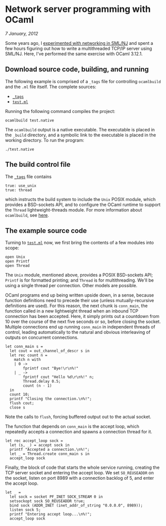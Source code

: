 # Network server programming with OCaml

<i>7 January, 2012</i>

Some years ago, I [experimented with networking in
SML/NJ](http://github.com/tonyg/smlnj-networking/#readme) and spent a few
hours figuring out how to write a multithreaded TCP/IP server using
SML/NJ. Here, I've performed the same exercise with OCaml 3.12.1.

## Download source code, building, and running

The following example is comprised of a `_tags` file for controlling
`ocamlbuild` and the `.ml` file itself. The complete sources:

 - [`_tags`](https://raw.github.com/tonyg/ocaml-networking/master/_tags)
 - [`test.ml`](https://raw.github.com/tonyg/ocaml-networking/master/test.ml)

Running the following command compiles the project:

    ocamlbuild test.native

The `ocamlbuild` output is a native executable. The executable is
placed in the `_build` directory, and a symbolic link to the
executable is placed in the working directory. To run the program:

    ./test.native

## The build control file

The
[`_tags`](https://raw.github.com/tonyg/ocaml-networking/master/_tags)
file contains

    true: use_unix
    true: thread

which instructs the build system to include the `Unix` POSIX module,
which provides a BSD-sockets API, and to configure the OCaml runtime
to support the `Thread` lightweight-threads module.  For more
information about `ocamlbuild`, see
[here](http://nicolaspouillard.fr/ocamlbuild/ocamlbuild-user-guide.pdf).

## The example source code

Turning to
[`test.ml`](https://raw.github.com/tonyg/ocaml-networking/master/test.ml)
now, we first bring the contents of a few modules into scope:

    open Unix
    open Printf
    open Thread

The `Unix` module, mentioned above, provides a POSIX BSD-sockets API;
`Printf` is for formatted printing; and `Thread` is for
multithreading. We'll be using a single thread per connection. Other
models are possible.

OCaml programs end up being written upside down, in a sense, because
function definitions need to precede their use (unless
mutually-recursive definitions are used). For this reason, the next
chunk is `conn_main`, the function called in a new lightweight thread
when an inbound TCP connection has been accepted. Here, it simply
prints out a countdown from 10 over the course of the next five
seconds or so, before closing the socket. Multiple connections end up
running `conn_main` in independent threads of control, leading
automatically to the natural and obvious interleaving of outputs on
concurrent connections.

    let conn_main s =
      let cout = out_channel_of_descr s in
      let rec count n =
        match n with
        | 0 ->
            fprintf cout "Bye!\r\n%!"
        | _ ->
            fprintf cout "Hello %d\r\n%!" n;
            Thread.delay 0.5;
            count (n - 1)
      in
      count 10;
      printf "Closing the connection.\n%!";
      flush cout;
      close s

Note the calls to `flush`, forcing buffered output out to the actual
socket.

The function that depends on `conn_main` is the accept loop, which
repeatedly accepts a connection and spawns a connection thread for it.

    let rec accept_loop sock =
      let (s, _) = accept sock in
      printf "Accepted a connection.\n%!";
      let _ = Thread.create conn_main s in
      accept_loop sock

Finally, the block of code that starts the whole service running,
creating the TCP server socket and entering the accept loop. We set
`SO_REUSEADDR` on the socket, listen on port 8989 with a connection
backlog of 5, and enter the accept loop.

    let _ =
      let sock = socket PF_INET SOCK_STREAM 0 in
      setsockopt sock SO_REUSEADDR true;
      bind sock (ADDR_INET (inet_addr_of_string "0.0.0.0", 8989));
      listen sock 5;
      printf "Entering accept loop...\n%!";
      accept_loop sock
